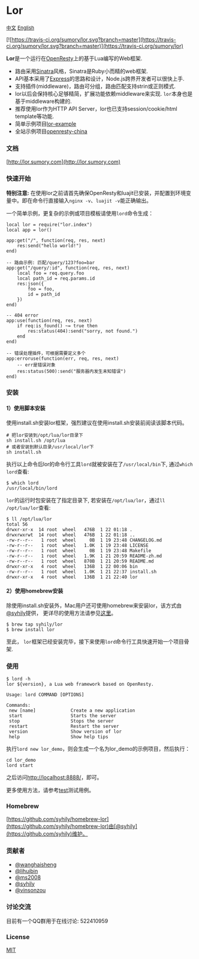 # Lor 

<a href="./README_zh.md" style="font-size:13px">中文</a> <a href="./README.md" style="font-size:13px">English</a> 

[![https://travis-ci.org/sumory/lor.svg?branch=master](https://travis-ci.org/sumory/lor.svg?branch=master)](https://travis-ci.org/sumory/lor) 

**Lor**是一个运行在[OpenResty](http://openresty.org)上的基于Lua编写的Web框架. 

- 路由采用[Sinatra](http://www.sinatrarb.com/)风格，Sinatra是Ruby小而精的web框架.
- API基本采用了[Express](http://expressjs.com)的思路和设计，Node.js跨界开发者可以很快上手.
- 支持插件(middleware)，路由可分组，路由匹配支持strin或正则模式.
- lor以后会保持核心足够精简，扩展功能依赖middleware来实现. `lor`本身也是基于middleware构建的.
- 推荐使用lor作为HTTP API Server，lor也已支持session/cookie/html template等功能.
- 简单示例项目[lor-example](https://github.com/lorlabs/lor-example)
- 全站示例项目[openresty-china](https://github.com/sumory/openresty-china)


### 文档

[http://lor.sumory.com](http://lor.sumory.com)


### 快速开始

**特别注意:** 在使用lor之前请首先确保OpenResty和luajit已安装，并配置到环境变量中。即在命令行直接输入`nginx -v`、`luajit -v`能正确输出。

一个简单示例，更复杂的示例或项目模板请使用`lord`命令生成：

```
local lor = require("lor.index")
local app = lor()

app:get("/", function(req, res, next)
    res:send("hello world!")
end)

-- 路由示例: 匹配/query/123?foo=bar
app:get("/query/:id", function(req, res, next)
    local foo = req.query.foo
    local path_id = req.params.id
    res:json({
        foo = foo,
        id = path_id
    })
end)

-- 404 error
app:use(function(req, res, next)
    if req:is_found() ~= true then
        res:status(404):send("sorry, not found.")
    end
end)

-- 错误处理插件，可根据需要定义多个
app:erroruse(function(err, req, res, next)
    -- err是错误对象
    res:status(500):send("服务器内发生未知错误")
end)
```

### 安装


#### 1）使用脚本安装

使用install.sh安装lor框架，强烈建议在使用install.sh安装前阅读该脚本代码。

```
# 把lor安装到/opt/lua/lor目录下
sh install.sh /opt/lua
# 或者安装到默认目录/usr/local/lor下
sh install.sh
```

执行以上命令后lor的命令行工具`lord`就被安装在了`/usr/local/bin`下, 通过`which lord`查看:

```
$ which lord
/usr/local/bin/lord
```

`lor`的运行时包安装在了指定目录下, 若安装在`/opt/lua/lor`，通过`ll /opt/lua/lor`查看:

```
$ ll /opt/lua/lor
total 56
drwxr-xr-x  14 root  wheel   476B  1 22 01:18 .
drwxrwxrwt  14 root  wheel   476B  1 22 01:18 ..
-rw-r--r--   1 root  wheel     0B  1 19 23:48 CHANGELOG.md
-rw-r--r--   1 root  wheel   1.0K  1 19 23:48 LICENSE
-rw-r--r--   1 root  wheel     0B  1 19 23:48 Makefile
-rw-r--r--   1 root  wheel   1.9K  1 21 20:59 README-zh.md
-rw-r--r--   1 root  wheel   870B  1 21 20:59 README.md
drwxr-xr-x   4 root  wheel   136B  1 22 00:06 bin
-rw-r--r--   1 root  wheel   1.0K  1 21 22:37 install.sh
drwxr-xr-x   4 root  wheel   136B  1 21 22:40 lor
```

#### 2）使用homebrew安装


除使用install.sh安装外，Mac用户还可使用homebrew来安装lor，该方式由[@syhily](https://github.com/syhily)提供， 更详尽的使用方法请参见[这里](https://github.com/syhily/homebrew-lor)。

```
$ brew tap syhily/lor
$ brew install lor
```




至此， `lor`框架已经安装完毕，接下来使用`lord`命令行工具快速开始一个项目骨架.





### 使用

```
$ lord -h
lor ${version}, a Lua web framework based on OpenResty.

Usage: lord COMMAND [OPTIONS]

Commands:
 new [name]             Create a new application
 start                  Starts the server
 stop                   Stops the server
 restart                Restart the server
 version                Show version of lor
 help                   Show help tips
```

执行`lord new lor_demo`，则会生成一个名为lor_demo的示例项目，然后执行：

```
cd lor_demo
lord start
```

之后访问[http://localhost:8888/](http://localhost:8888/)，即可。

更多使用方法，请参考[test](./test)测试用例。


### Homebrew

[https://github.com/syhily/homebrew-lor](https://github.com/syhily/homebrew-lor)由[@syhily](https://github.com/syhily)维护。


### 贡献者

- [@wanghaisheng](https://github.com/wanghaisheng)
- [@lihuibin](https://github.com/lihuibin)
- [@ms2008](https://github.com/ms2008)
- [@syhily](https://github.com/syhily)
- [@vinsonzou](https://github.com/vinsonzou)

### 讨论交流

目前有一个QQ群用于在线讨论: 522410959


### License

[MIT](./LICENSE)
